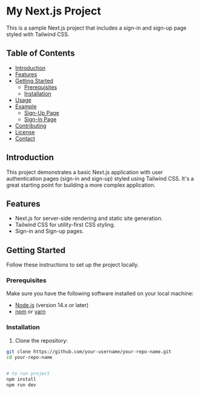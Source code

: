 # My Next.js Project

This is a sample Next.js project that includes a sign-in and sign-up page styled with Tailwind CSS.

## Table of Contents

- [Introduction](#introduction)
- [Features](#features)
- [Getting Started](#getting-started)
  - [Prerequisites](#prerequisites)
  - [Installation](#installation)
- [Usage](#usage)
- [Example](#example)
  - [Sign-Up Page](#sign-up-page)
  - [Sign-In Page](#sign-in-page)
- [Contributing](#contributing)
- [License](#license)
- [Contact](#contact)

## Introduction

This project demonstrates a basic Next.js application with user authentication pages (sign-in and sign-up) styled using Tailwind CSS. It's a great starting point for building a more complex application.

## Features

- Next.js for server-side rendering and static site generation.
- Tailwind CSS for utility-first CSS styling.
- Sign-in and Sign-up pages.

## Getting Started

Follow these instructions to set up the project locally.

### Prerequisites

Make sure you have the following software installed on your local machine:

- [Node.js](https://nodejs.org/en/) (version 14.x or later)
- [npm](https://www.npmjs.com/) or [yarn](https://yarnpkg.com/)

### Installation

1. Clone the repository:

```bash
git clone https://github.com/your-username/your-repo-name.git
cd your-repo-name
 

# to run project
npm install
npm run dev
